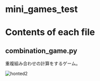 # mini_games_test

# Contents of each file

## combination_game.py

重複組み合わせの計算をするゲーム。

![honted2](https://user-images.githubusercontent.com/46132709/194812191-2e069800-c57e-4bed-8902-2c962e5f5f12.png)
